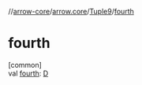 //[arrow-core](../../../index.md)/[arrow.core](../index.md)/[Tuple9](index.md)/[fourth](fourth.md)

# fourth

[common]\
val [fourth](fourth.md): [D](index.md)
